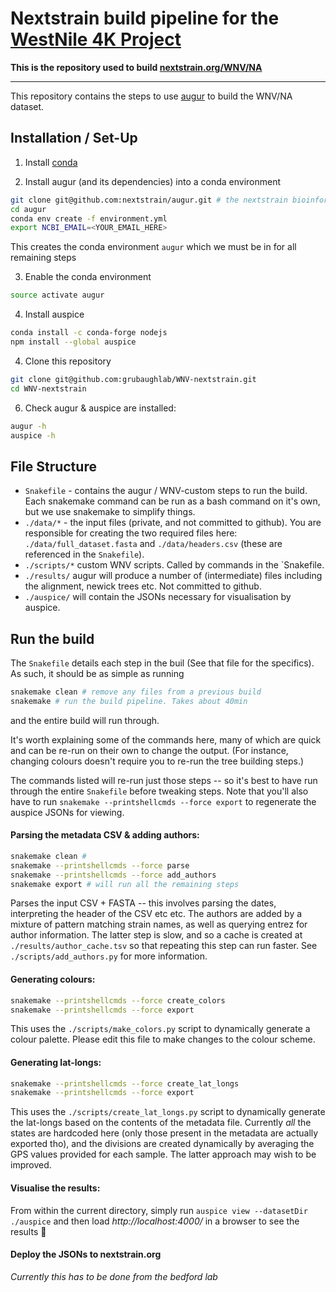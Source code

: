 # Nextstrain build pipeline for the [WestNile 4K Project](https://westnile4k.org/)

**This is the repository used to build [nextstrain.org/WNV/NA](https://nextstrain.org/WNV/NA)**

---

This repository contains the steps to use [augur]() to build the WNV/NA dataset. 

## Installation / Set-Up

1. Install [conda](https://conda.io/docs/user-guide/install/index.html)

2. Install augur (and its dependencies) into a conda environment
```bash
git clone git@github.com:nextstrain/augur.git # the nextstrain bioinformatics toolkit
cd augur
conda env create -f environment.yml
export NCBI_EMAIL=<YOUR_EMAIL_HERE>
```
This creates the conda environment `augur` which we must be in for all remaining steps

3. Enable the conda environment
```bash
source activate augur
```

4. Install auspice
```bash
conda install -c conda-forge nodejs
npm install --global auspice
```

4. Clone this repository
```bash
git clone git@github.com:grubaughlab/WNV-nextstrain.git
cd WNV-nextstrain
```

6. Check augur & auspice are installed:
```bash
augur -h
auspice -h
```

## File Structure
* `Snakefile` - contains the augur / WNV-custom steps to run the build. Each snakemake command can be run as a bash command on it's own, but we use snakemake to simplify things.
* `./data/*` - the input files (private, and not committed to github). You are responsible for creating the two required files here: `./data/full_dataset.fasta` and `./data/headers.csv` (these are referenced in the `Snakefile`).
* `./scripts/*` custom WNV scripts. Called by commands in the `Snakefile.
* `./results/` augur will produce a number of (intermediate) files including the alignment, newick trees etc. Not committed to github.
* `./auspice/` will contain the JSONs necessary for visualisation by auspice.


## Run the build
The `Snakefile` details each step in the buil (See that file for the specifics).
As such, it should be as simple as running
```bash
snakemake clean # remove any files from a previous build
snakemake # run the build pipeline. Takes about 40min
```
and the entire build will run through.


It's worth explaining some of the commands here, many of which are quick and can be re-run on their own to change the output. (For instance, changing colours doesn't require you to re-run the tree building steps.)

The commands listed will re-run just those steps -- so it's best to have run through the entire `Snakefile` before tweaking steps. Note that you'll also have to run `snakemake --printshellcmds --force export` to regenerate the auspice JSONs for viewing.

#### Parsing the metadata CSV & adding authors:
```bash
snakemake clean #
snakemake --printshellcmds --force parse
snakemake --printshellcmds --force add_authors
snakemake export # will run all the remaining steps
```
Parses the input CSV + FASTA -- this involves parsing the dates, interpreting the header of the CSV etc etc.
The authors are added by a mixture of pattern matching strain names, as well as querying entrez for author information.
The latter step is slow, and so a cache is created at `./results/author_cache.tsv` so that repeating this step can run faster.
See `./scripts/add_authors.py` for more information.

#### Generating colours:
```bash
snakemake --printshellcmds --force create_colors
snakemake --printshellcmds --force export
```
This uses the `./scripts/make_colors.py` script to dynamically generate a colour palette. 
Please edit this file to make changes to the colour scheme.


#### Generating lat-longs:
```bash
snakemake --printshellcmds --force create_lat_longs
snakemake --printshellcmds --force export
```
This uses the `./scripts/create_lat_longs.py` script to dynamically generate the lat-longs based on the contents of the metadata file.
Currently _all_ the states are hardcoded here (only those present in the metadata are actually exported tho), and the divisions are created dynamically by averaging the GPS values provided for each sample. The latter approach may wish to be improved.



#### Visualise the results:
From within the current directory, simply run `auspice view --datasetDir ./auspice` and then load *http://localhost:4000/* in a browser to see the results :tada:


#### Deploy the JSONs to nextstrain.org
_Currently this has to be done from the bedford lab_
